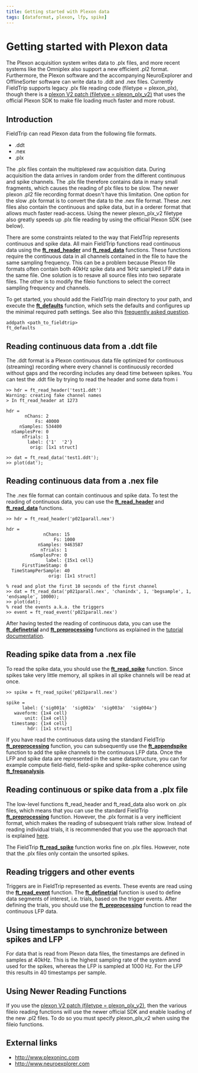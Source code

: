 ```yaml
---
title: Getting started with Plexon data
tags: [dataformat, plexon, lfp, spike]
---
```


# Getting started with Plexon data

The Plexon acquisition system writes data to .plx files, and more recent systems like the Omniplex also support a new efficient .pl2 format. Furthermore, the Plexon software and the accompanying NeuroExplorer and OfflineSorter software can write data to .ddt and .nex files. Currently FieldTrip supports legacy .plx file reading code (filetype = plexon_plx), though there is a [plexon V2 patch (filetype = plexon_plx_v2)](http://bugzilla.fieldtriptoolbox.org/show_bug.cgi?id=1795) that uses the official Plexon SDK to make file loading much faster and more robust.

## Introduction

FieldTrip can read Plexon data from the following file formats.

- .ddt
- .nex
- .plx

The .plx files contain the multiplexed raw acquisition data. During acquisition the data arrives in random order from the different continuous and spike channels. The .plx file therefore contains data in many small fragments, which causes the reading of plx files to be slow. The newer plexon .pl2 file recording format doesn't have this limitation. One option for the slow .plx format is to convert the data to the .nex file format. These .nex files also contain the continuous and spike data, but in a orderer format that allows much faster read-access. Using the newer plexon_plx_v2 filetype also greatly speeds up .plx file reading by using the official Plexon SDK (see below).

There are some constraints related to the way that FieldTrip represents continuous and spike data. All main FieldTrip functions read continuous data using the **[ft_read_header](/reference/fileio/ft_read_header)** and **[ft_read_data](/reference/fileio/ft_read_data)** functions. These functions require the continuous data in all channels contained in the file to have the same sampling frequency. This can be a problem because Plexon file formats often contain both 40kHz spike data and 1kHz sampled LFP data in the same file. One solution is to resave all source files into two separate files. The other is to modify the fileio functions to select the correct sampling frequency and channels.

To get started, you should add the FieldTrip main directory to your path, and execute the **[ft_defaults](/reference/ft_defaults)** function, which sets the defaults and configures up the minimal required path settings. See also this [frequently asked question](/faq/should_i_add_fieldtrip_with_all_subdirectories_to_my_matlab_path).

    addpath <path_to_fieldtrip>
    ft_defaults

## Reading continuous data from a .ddt file

The .ddt format is a Plexon continuous data file optimized for continuous (streaming) recording where every channel is continuously recorded without gaps and the recording includes any dead time between spikes. You can test the .ddt file by trying to read the header and some data from i

    >> hdr = ft_read_header('test1.ddt')
    Warning: creating fake channel names
    > In ft_read_header at 1273

    hdr =
           nChans: 2
               Fs: 40000
         nSamples: 534400
      nSamplesPre: 0
          nTrials: 1
            label: {'1'  '2'}
             orig: [1x1 struct]

    >> dat = ft_read_data('test1.ddt');
    >> plot(dat');

## Reading continuous data from a .nex file

The .nex file format can contain continuous and spike data. To test the reading of continuous data, you can use the **[ft_read_header](/reference/fileio/ft_read_header)** and **[ft_read_data](/reference/fileio/ft_read_data)** functions.

    >> hdr = ft_read_header('p021parall.nex')

    hdr =
                  nChans: 15
                      Fs: 1000
                nSamples: 9463587
                 nTrials: 1
             nSamplesPre: 0
                   label: {15x1 cell}
          FirstTimeStamp: 0
      TimeStampPerSample: 40
                    orig: [1x1 struct]

    % read and plot the first 10 seconds of the first channel
    >> dat = ft_read_data('p021parall.nex', 'chanindx', 1, 'begsample', 1, 'endsample', 10000);
    >> plot(dat);
    % read the events a.k.a. the triggers
    >> event = ft_read_event('p021parall.nex')

After having tested the reading of continuous data, you can use the **[ft_definetrial](/reference/ft_definetrial)** and **[ft_preprocessing](/reference/ft_preprocessing)** functions as explained in the [tutorial documentation](/tutorial).

## Reading spike data from a .nex file

To read the spike data, you should use the **[ft_read_spike](/reference/fileio/ft_read_spike)** function. Since spikes take very little memory, all spikes in all spike channels will be read at once.

    >> spike = ft_read_spike('p021parall.nex')

    spike =
          label: {'sig001a'  'sig002a'  'sig003a'  'sig004a'}
       waveform: {1x4 cell}
           unit: {1x4 cell}
      timestamp: {1x4 cell}
            hdr: [1x1 struct]

If you have read the continuous data using the standard FieldTrip **[ft_preprocessing](/reference/ft_preprocessing)** function, you can subsequently use the **[ft_appendspike](/reference/ft_appendspike)** function to add the spike channels to the continuous LFP data. Once the LFP and spike data are represented in the same datastructure, you can for example compute field-field, field-spike and spike-spike coherence using **[ft_freqanalysis](/reference/ft_freqanalysis)**.

## Reading continuous or spike data from a .plx file

The low-level functions ft_read_header and ft_read_data also work on .plx files, which means that you can use the standard FieldTrip **[ft_preprocessing](/reference/ft_preprocessing)** function. However, the .plx format is a very inefficient format, which makes the reading of subsequent trials rather slow. Instead of reading individual trials, it is recommended that you use the approach that is explained [here](/faq/reading_is_slow_can_i_write_my_raw_data_to_a_more_efficient_file_format).

The FieldTrip **[ft_read_spike](/reference/fileio/ft_read_spike)** function works fine on .plx files. However, note that the .plx files only contain the unsorted spikes.

## Reading triggers and other events

Triggers are in FieldTrip represented as events. These events are read using the **[ft_read_event](/reference/fileio/ft_read_event)** function. The **[ft_definetrial](/reference/ft_definetrial)** function is used to define data segments of interest, i.e. trials, based on the trigger events. After defining the trials, you should use the **[ft_preprocessing](/reference/ft_preprocessing)** function to read the continuous LFP data.

## Using timestamps to synchronize between spikes and LFP

For data that is read from Plexon data files, the timestamps are defined in samples at 40kHz. This is the highest sampling rate of the system annd used for the spikes, whereas the LFP is sampled at 1000 Hz. For the LFP this results in 40 timestamps per sample.

## Using Newer Reading Functions

If you use the [plexon V2 patch (filetype = plexon_plx_v2)](http://bugzilla.fieldtriptoolbox.org/show_bug.cgi?id=1795), then the various fileio reading functions will use the newer official SDK and enable loading of the new .pl2 files. To do so you must specify plexon_plx_v2 when using the fileio functions.

## External links

- http://www.plexoninc.com
- http://www.neuroexplorer.com
